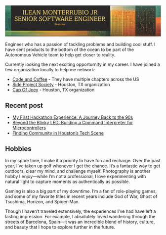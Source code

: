 ![MyBanner](/images/myBanner.png)

Engineer who has a passion of tackling problems and building cool stuff. I have sent products to the bottom of the ocean to be part of the Autonomous Vehicle team to help get closer to reality. 

Currently looking the next exciting opporturnity in my career. I have joined a few organization locally to help me network:
- [Code and Coffee](https://www.codeandcoffee.org) - They have multiple chapters across the US
- [Side Project Society](https://www.sideprojectsociety.com) - Houston, TX organization
- [Cup Of Joey](https://www.cupofjoey.org/) - Houston, TX organization

## Recent post
<!-- BLOG-POST-LIST:START -->
- [My First Hackathon Experience: A Journey Back to the 90s](https://ilean.me/blog/my-first-hackathon-experience_-a-journey-back-to-the-90s/)
- [Beyond the Blinky LED: Building a Command Interpreter for Microcontrollers](https://ilean.me/blog/beyond-the-blinky-led_-building-a-command-interpreter-for-microcontrollers/)
- [Finding Community in Houston’s Tech Scene](https://ilean.me/blog/finding-community-in-houstons-tech-scene/)
<!-- BLOG-POST-LIST:END -->

## Hobbies
In my spare time, I make it a priority to have fun and recharge. Over the past year, I’ve taken up golf whenever I get the chance. It’s a fantastic way to get outdoors, clear my mind, and challenge myself. Photography is another hobby I enjoy—while I’m not a professional, I love experimenting with natural light to capture moments as authentically as possible.

Gaming is also a big part of my downtime. I’m a fan of role-playing games, and some of my favorite titles in recent years include God of War, Ghost of Tsushima, Horizon, and Spider-Man.

Though I haven’t traveled extensively, the experiences I’ve had have left a lasting impression. For example, I absolutely loved wandering through the streets of Barcelona, Spain—it was an incredible blend of history, culture, and beauty that I hope to explore further in the future.

